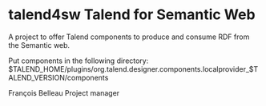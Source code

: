 talend4sw Talend for Semantic Web
===========================

A project to offer Talend components to produce and consume RDF from the Semantic web.

Put components in the following directory:
$TALEND_HOME/plugins/org.talend.designer.components.localprovider_$TALEND_VERSION/components

François Belleau
Project manager




